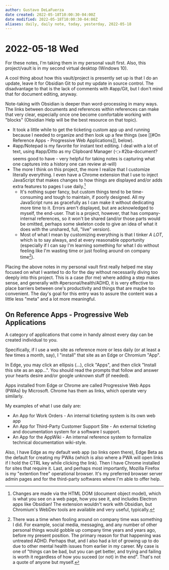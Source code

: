 ```yaml
---
author: Gustavo DeLaFuerza
date created: 2022-05-18T10:00:30-04:00Z
date modified: 2022-05-18T10:00:30-04:00Z
aliases: daily, daily note, today, yesterday, 2022-05-18
---
```


# 2022-05-18 Wed

For these notes, I'm taking them in my personal vault first. Also, this project/vault is in my second virtual desktop (Windows 10).

A cool thing about how this vault/project is presently set up is that I do an update, leave it for Obsidian Git to put my update in source control. The disadvantage to that is the lack of comments with #app/Git, but I don't mind that for document editing, anyway. 

Note-taking with Obsidian is deeper than word-processing in many ways. The links between documents and references within references can make that very clear, especially once one become comfortable working with "blocks" (Obsidian Help will be the best resource on that topic). 

- It took a little while to get the ticketing custom app up and running because I needed to organize and then look up a few things (see [[#On Reference Apps - Progressive Web Applications]], below).
- #app/Notepad is my favorite for instant text editing. I deal with a lot of text, using #app/Ditto as my Clipboard Manager (👈 #2ba-document? seems good to have - very helpful for taking notes is capturing what one captures into a history one can review at-will)
- The more I think on this project, the more I realize that I customize literally everything. I even have a Chrome extension that I use to inject JavaScript that makes changes to how things are displayed and/or adds extra features to pages I use daily.[^2]
  - It's nothing super fancy, but custom things tend to be time-consuming and tough to maintain, if poorly designed. All my JavaScript runs as gracefully as I can make it without dedicating more time to it. Errors aren't displayed, but are acknowledged to myself, the end-user. That is a project, however, that has company-internal references, so it won't be shared (and/or those parts would be omitted, perhaps some skeleton code to give an idea of what it does with the unshared, full, "live" version).
  - Most of what I mean by customizing everything is that I tinker *A LOT*, which is to say always, and at every reasonable opportunity (especially if I can say I'm learning something for what I do without feeling like I'm wasting time or just fooling around on company time[^3]).

Placing the above notes in my personal vault first really helped me stay focused on what I wanted to do for the day without necessarily diving too deeply into this project. This is a case (for me) where adding a step makes sense, and generally with #personal/health/ADHD, it is very effective to place barriers between one's productivity and things that are maybe too convenient. The day's goal for this entry was to assure the content was a little less "meta" and a lot more meaningful. 

 
[^2]: Changes are made via the HTML DOM (document object model), which is what you see on a web page, how you see it, and includes Electron apps like Obsidian! The extension wouldn't work with Obsidian, but Chromium's WebDev tools are available and very useful, typically.


## On Reference Apps - Progressive Web Applications

A category of applications that come in handy almost every day can be created individual to you. 

Specifically, if I use a web site as reference more or less daily (or at least a few times a month, say), I "install" that site as an Edge or Chromium "App". 

In Edge, you may click an ellipsis (...), click "Apps", and then click "Install this site as an app...". You should read the prompts that follow and answer your hearts desire and/or google unknown stuff (if needed). 

Apps installed from Edge or Chrome are called Progressive Web Apps (PWAs) by Microsoft. Chrome has them as links, which operate very similarly.

My examples of what I use daily are:

- An App for Work Orders - An internal ticketing system is its own web app
- An App for Third-Party Customer Support Site - An external ticketing and documentation system for a software I support.
- An App for the AppWiki - An internal reference system to formalize technical documentation wiki-style.

Also, I have Edge as my default web app (so links open there), Edge Beta as the default for creating my PWAs (which is also where a PWA will open links if I hold the CTRL key while clicking the link). Then I have Chrome installed for sites that require it. Last, and perhaps most importantly, Mozilla Firefox is my "extention free" operational browser. It's my preferred browser server admin pages and for the third-party softwares where I'm able to offer help.

[^3]: There was a time when fooling around on company time was something I did. For example, social media, messaging, and any number of other personal things would gobble up company time years and years ago, before my present position. The primary reason for that happening was untreated ADHD. Perhaps that, and I also had a lot of growing up to do due to other mental health issues from earlier in my career. My case is one of "things can be bad, but you can get better, and trying and failing is worth it regardless of how you suceed (or not) in the end". That's not a quote of anyone but myself.